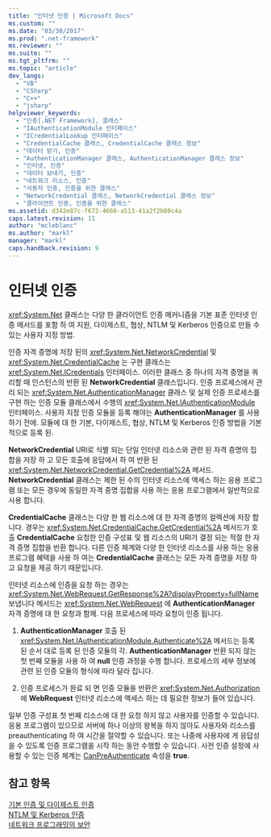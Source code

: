 ```yaml
---
title: "인터넷 인증 | Microsoft Docs"
ms.custom: ""
ms.date: "03/30/2017"
ms.prod: ".net-framework"
ms.reviewer: ""
ms.suite: ""
ms.tgt_pltfrm: ""
ms.topic: "article"
dev_langs: 
  - "VB"
  - "CSharp"
  - "C++"
  - "jsharp"
helpviewer_keywords: 
  - "인증[.NET Framework], 클래스"
  - "IAuthenticationModule 인터페이스"
  - "ICredentialLookup 인터페이스"
  - "CredentialCache 클래스, CredentialCache 클래스 정보"
  - "데이터 받기, 인증"
  - "AuthenticationManager 클래스, AuthenticationManager 클래스 정보"
  - "인터넷, 인증"
  - "데이터 보내기, 인증"
  - "네트워크 리소스, 인증"
  - "사용자 인증, 인증을 위한 클래스"
  - "NetworkCredential 클래스, NetworkCredential 클래스 정보"
  - "클라이언트 인증, 인증을 위한 클래스"
ms.assetid: d342e87c-f672-4660-a513-41a2f2b80c4a
caps.latest.revision: 11
author: "mcleblanc"
ms.author: "markl"
manager: "markl"
caps.handback.revision: 9
---
```

# 인터넷 인증
<xref:System.Net> 클래스는 다양 한 클라이언트 인증 메커니즘을 기본 표준 인터넷 인증 메서드를 포함 하 여 지원, 다이제스트, 협상, NTLM 및 Kerberos 인증으로 만들 수 있는 사용자 지정 방법.  
  
 인증 자격 증명에 저장 된의 <xref:System.Net.NetworkCredential> 및 <xref:System.Net.CredentialCache> 는 구현 클래스는 <xref:System.Net.ICredentials> 인터페이스.  이러한 클래스 중 하나의 자격 증명을 쿼리할 때 인스턴스의 반환 된  **NetworkCredential** 클래스입니다.  인증 프로세스에서 관리 되는 <xref:System.Net.AuthenticationManager> 클래스 및 실제 인증 프로세스를 구현 하는 인증 모듈 클래스에서 수행의 <xref:System.Net.IAuthenticationModule> 인터페이스.  사용자 지정 인증 모듈을 등록 해야는  **AuthenticationManager** 를 사용 하기 전에. 모듈에 대 한 기본, 다이제스트, 협상, NTLM 및 Kerberos 인증 방법을 기본적으로 등록 된.  
  
 **NetworkCredential** URI로 식별 되는 단일 인터넷 리소스와 관련 된 자격 증명의 집합을 저장 하 고 모든 호출에 응답에서 하 여 반환 된 <xref:System.Net.NetworkCredential.GetCredential%2A> 메서드.  **NetworkCredential** 클래스는 제한 된 수의 인터넷 리소스에 액세스 하는 응용 프로그램 또는 모든 경우에 동일한 자격 증명 집합을 사용 하는 응용 프로그램에서 일반적으로 사용 합니다.  
  
 **CredentialCache** 클래스는 다양 한 웹 리소스에 대 한 자격 증명의 컬렉션에 저장 합니다.  경우는 <xref:System.Net.CredentialCache.GetCredential%2A> 메서드가 호출  **CredentialCache** 요청한 인증 구성표 및 웹 리소스의 URI가 결정 되는 적절 한 자격 증명 집합을 반환 합니다.  다른 인증 체계와 다양 한 인터넷 리소스를 사용 하는 응용 프로그램 혜택을 사용 하 여는  **CredentialCache** 클래스는 모든 자격 증명을 저장 하 고 요청을 제공 하기 때문입니다.  
  
 인터넷 리소스에 인증을 요청 하는 경우는 <xref:System.Net.WebRequest.GetResponse%2A?displayProperty=fullName> 보냅니다 메서드는 <xref:System.Net.WebRequest> 에  **AuthenticationManager** 자격 증명에 대 한 요청과 함께.  다음 프로세스에 따라 요청이 인증 됩니다.  
  
1.  **AuthenticationManager** 호출 된 <xref:System.Net.IAuthenticationModule.Authenticate%2A> 메서드는 등록 된 순서 대로 등록 된 인증 모듈의 각.  **AuthenticationManager** 반환 되지 않는 첫 번째 모듈을 사용 하 여  **null** 인증 과정을 수행 합니다.  프로세스의 세부 정보에 관련 된 인증 모듈의 형식에 따라 달라 집니다.  
  
2.  인증 프로세스가 완료 되 면 인증 모듈을 반환은 <xref:System.Net.Authorization> 에  **WebRequest** 인터넷 리소스에 액세스 하는 데 필요한 정보가 들어 있습니다.  
  
 일부 인증 구성표 첫 번째 리소스에 대 한 요청 하지 않고 사용자를 인증할 수 있습니다.  응용 프로그램이 있으므로 서버에 하나 이상의 왕복을 하지 않아도 사용자와 리소스를 preauthenticating 하 여 시간을 절약할 수 있습니다.  또는 나중에 사용자에 게 응답성을 수 있도록 인증 프로그램을 시작 하는 동안 수행할 수 있습니다.  사전 인증 설정에 사용할 수 있는 인증 체계는  [CanPreAuthenticate](frlrfsystemnetiauthenticationmoduleclasspreauthenticatetopic) 속성을  **true**.  
  
## 참고 항목  
 [기본 인증 및 다이제스트 인증](../../../docs/framework/network-programming/basic-and-digest-authentication.md)   
 [NTLM 및 Kerberos 인증](../../../docs/framework/network-programming/ntlm-and-kerberos-authentication.md)   
 [네트워크 프로그래밍의 보안](../../../docs/framework/network-programming/security-in-network-programming.md)
